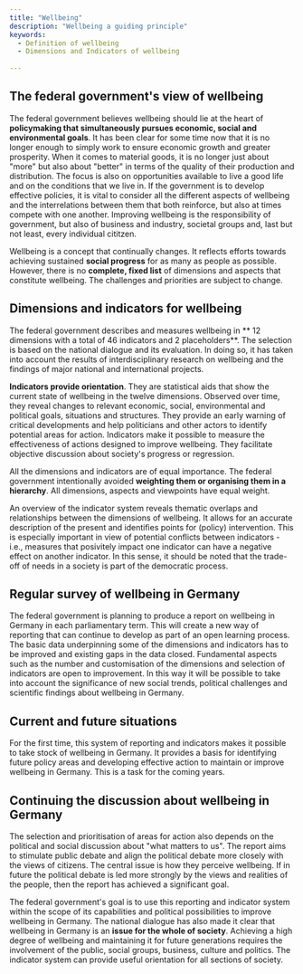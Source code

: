 ```yaml
---
title: "Wellbeing"
description: "Wellbeing a guiding principle"
keywords:
  - Definition of wellbeing
  - Dimensions and Indicators of wellbeing 
  
---
```


## The federal government's view of wellbeing

The federal government believes wellbeing should lie at the heart of **policymaking that simultaneously pursues economic, social and environmental goals**. It has been clear for some time now that it is no longer enough to simply work to ensure economic growth and greater prosperity. When it comes to material goods, it is no longer just about "more" but also about "better" in terms of the quality of their production and distribution. The focus is also on opportunities available to live a good life and on the conditions that we live in. If the government is to develop effective policies, it is vital to consider all the different aspects of wellbeing and the interrelations between them that both reinforce, but also at times compete with one another. Improving wellbeing is the responsibility of government, but also of business and industry, societal groups and, last but not least, every individual cititzen.

Wellbeing is a concept that continually changes. It reflects efforts towards achieving sustained **social progress** for as many as people as possible. However, there is no **complete, fixed list** of dimensions and aspects that constitute wellbeing. The challenges and priorities are subject to change.


## Dimensions and indicators for wellbeing

The federal government describes and measures wellbeing in ** 12 dimensions with a total of 46 indicators and 2 placeholders**. The selection is based on the national dialogue and its evaluation. In doing so, it has taken into account the results of interdisciplinary research on wellbeing and the findings of major national and international projects.

**Indicators provide orientation**. They are statistical aids that show the current state of wellbeing in the twelve dimensions. Observed over time, they reveal changes to relevant economic, social, environmental and political goals, situations and structures. They provide an early warning of critical developments and help politicians and other actors to identify potential areas for action. Indicators make it possible to measure the effectiveness of actions designed to improve wellbeing. They facilitate objective discussion about society's progress or regression.

All the dimensions and indicators are of equal importance. The federal government intentionally avoided **weighting them or organising them in a hierarchy**. All dimensions, aspects and viewpoints have equal weight.

An overview of the indicator system reveals thematic overlaps and relationships between the dimensions of wellbeing. It allows for an accurate description of the present and identifies points for (policy) intervention. This is especially important in view of potential conflicts between indicators - i.e., measures that posivitely impact one indicator can have a negative effect on another indicator. In this sense, it should be noted that the trade-off of needs in a society is part of the democratic process.

## Regular survey of wellbeing in Germany

The federal government is planning to produce a report on wellbeing in Germany in each parliamentary term. This will create a new way of reporting that can continue to develop as part of an open learning process. The basic data underpinning some of the dimensions and indicators has to be improved and existing gaps in the data closed. Fundamental aspects such as the number and customisation of the dimensions and selection of indicators are open to improvement. In this way it will be possible to take into account the significance of new social trends, political challenges and scientific findings about wellbeing in Germany.

## Current and future situations

For the first time, this system of reporting and indicators makes it possible to take stock of wellbeing in Germany. It provides a basis for identifying future policy areas and developing effective action to maintain or improve wellbeing in Germany. This is a task for the coming years.

## Continuing the discussion about wellbeing in Germany

The selection and prioritisation of areas for action also depends on the political and social discussion about "what matters to us". The report aims to stimulate public debate and align the political debate more closely with the views of citizens. The central issue is how they perceive wellbeing. If in future the political debate is led more strongly by the views and realities of the people, then the report has achieved a significant goal.

The federal government's goal is to use this reporting and indicator system within the scope of its capabilities and political possibilities to improve wellbeing in Germany. The national dialogue has also made it clear that wellbeing in Germany is an **issue for the whole of society**. Achieving a high degree of wellbeing and maintaining it for future generations requires the involvement of the public, social groups, business, culture and politics. The indicator system can provide useful orientation for all sections of society.
